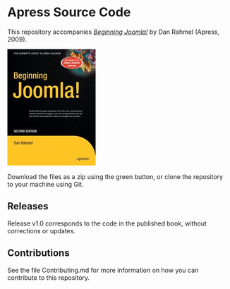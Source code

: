 # Apress Source Code

This repository accompanies [*Beginning Joomla!*](http://www.apress.com/9781430216421) by Dan Rahmel (Apress, 2009).

![Cover image](9781430216421.jpg)

Download the files as a zip using the green button, or clone the repository to your machine using Git.

## Releases

Release v1.0 corresponds to the code in the published book, without corrections or updates.

## Contributions

See the file Contributing.md for more information on how you can contribute to this repository.
